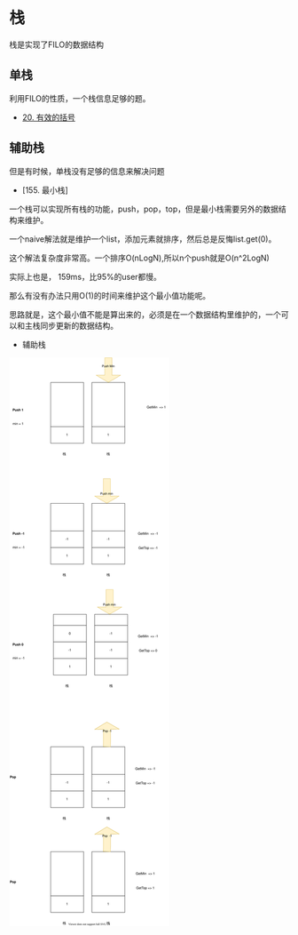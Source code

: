# 栈
栈是实现了FILO的数据结构

## 单栈

利用FILO的性质，一个栈信息足够的题。
* [20. 有效的括号](./20.valid-parentheses/)

## 辅助栈
但是有时候，单栈没有足够的信息来解决问题
* [155. 最小栈]

一个栈可以实现所有栈的功能，push，pop，top，但是最小栈需要另外的数据结构来维护。

一个naive解法就是维护一个list，添加元素就排序，然后总是反悔list.get(0)。

这个解法复杂度非常高。一个排序O(nLogN),所以n个push就是O(n^2LogN)

实际上也是， 159ms，比95%的user都慢。

那么有没有办法只用O(1)的时间来维护这个最小值功能呢。

思路就是，这个最小值不能是算出来的，必须是在一个数据结构里维护的，一个可以和主栈同步更新的数据结构。

* 辅助栈

![155最小栈](./graphs/155_min_stack.drawio.svg)
